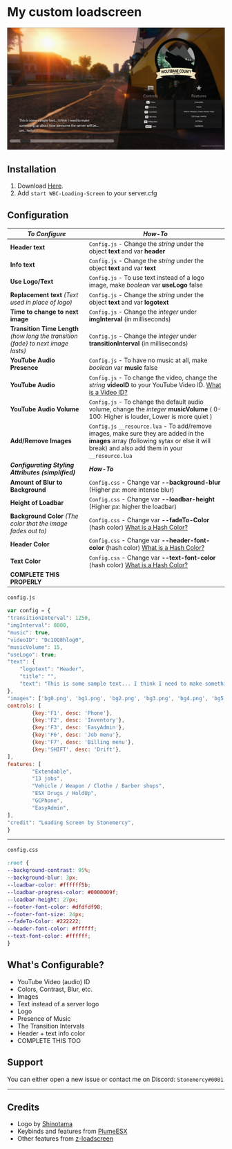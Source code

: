 # My custom loadscreen

![alt-text](https://github.com/L1Pritchard/WBC-Loading-Screen/blob/main/ss/ss1.png)

## __Installation__
1. Download [Here](https://github.com/L1Pritchard/WBC-Loading-Screen/archive/refs/tags/V0.2.zip).
2. Add `start WBC-Loading-Screen` to your server.cfg

## __Configuration__

| *To Configure* | *How-To* |
| ------- | ------ |
| **Header text** | `Config.js` - Change the *string* under the object **text** and var **header**  | 
| **Info text** | `Config.js` - Change the *string* under the object **text** and var **text**  |
| **Use Logo/Text** | `Config.js` - To use text instead of a logo image, make *boolean* var **useLogo** false  | 
| **Replacement text** *(Text used in place of logo)* | `Config.js` - Change the *string* under the object **text** and var **logotext**  | 
| **Time to change to next image** | `Config.js` - Change the *integer*  under **imgInterval** (in milliseconds)  |
| **Transition Time Length** *(how long the transition {fade} to next image lasts)*  | `Config.js` - Change the *integer*  under **transitionInterval** (in milliseconds)  |
| **YouTube Audio Presence** | `Config.js` - To have no music at all, make *boolean* var **music** false |
| **YouTube Audio** | `Config.js` - To change the video, change the *string*  **videoID** to your YouTube Video ID. [What is a Video ID?](https://docs.joeworkman.net/rapidweaver/stacks/youtube/video-id "What is a Video ID?") |
| **YouTube Audio Volume** | `Config.js` - To change the default audio volume, change the *integer*  **musicVolume** ( 0-100: Higher is louder, Lower is more quiet )  |
| **Add/Remove Images** | `Config.js` `__resource.lua` -  To add/remove images, make sure they are added in the **images** array (following sytax or else it will break) and also add them in your `__resource.lua` |
| ***Configurating Styling Attributes (simplified)*** |  ***How-To***  |
| **Amount of Blur to Background** | `Config.css` - Change var **--background-blur** (Higher *px*: more intense blur) |
| **Height of Loadbar** | `Config.css` - Change var **--loadbar-height** (Higher *px*: higher the loadbar) |
| **Background Color** *(The color that the image fades out to)* | `Config.css` - Change var **--fadeTo-Color** (hash color) [What is a Hash Color?](http://www.color-hex.com/ "What is a Hash Color?") |
| **Header Color** | `Config.css` - Change var **--header-font-color** (hash color) [What is a Hash Color?](http://www.color-hex.com/ "What is a Hash Color?") |
| **Text Color** | `Config.css` - Change var **--text-font-color** (hash color) [What is a Hash Color?](http://www.color-hex.com/ "What is a Hash Color?") |
| **COMPLETE THIS PROPERLY** | |


`config.js`
```js
var config = {
"transitionInterval": 1250,
"imgInterval": 8000,
"music": true,
"videoID": "Dc1OQ8hlog0",
"musicVolume": 15,
"useLogo": true;
"text": {
	"logotext": "Header",
	"title": "",
	"text": "This is some sample text... I think I need to make something up about how awesome the server will be... um... hello?",
},
"images": ['bg0.png', 'bg1.png', 'bg2.png', 'bg3.png', 'bg4.png', 'bg5.png', 'bg6.png', 'bg7.png'],
controls: [
        {key:'F1', desc: 'Phone'},
        {key:'F2', desc: 'Inventory'},
        {key:'F3', desc: 'EasyAdmin'},
        {key:'F6', desc: 'Job menu'},
        {key:'F7', desc: 'Billing menu'},
        {key:'SHIFT', desc: 'Drift'},
],
features: [
        "Extendable",
        "13 jobs",
        "Vehicle / Weapon / Clothe / Barber shops",
        "ESX Drugs / HoldUp",
        "GCPhone",
        "EasyAdmin",
],
"credit": "Loading Screen by Stonemercy",
}
```
---
`config.css`
```css
:root {
--background-contrast: 95%;
--background-blur: 3px;
--loadbar-color: #ffffff5b;
--loadbar-progress-color: #0000009f;
--loadbar-height: 27px;
--footer-font-color: #dfdfdf98;
--footer-font-size: 24px;
--fadeTo-Color: #222222;
--header-font-color: #ffffff;
--text-font-color: #ffffff;
}
```
## __What's Configurable?__
- YouTube Video (audio) ID
- Colors, Contrast, Blur, etc.
- Images
- Text instead of a server logo
- Logo
- Presence of Music
- The Transition Intervals
- Header + text info color
- COMPLETE THIS TOO

## __Support__
You can either open a new issue or contact me on Discord: `Stonemercy#0001`

-------

## __Credits__
- Logo by [Shinotama](https://twitch.tv/shinotama)
- Keybinds and features from [PlumeESX](https://github.com/tabarra/PlumeESX-recipe)
- Other features from [z-loadscreen](https://github.com/ThatZiv/z-loadscreen)